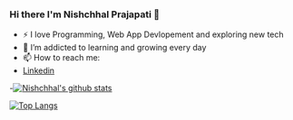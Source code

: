 ### Hi there I'm Nishchhal Prajapati 👋

<!--
**Nishchhal15unaffected/Nishchhal15unaffected** is a ✨ _special_ ✨ repository because its `README.md` (this file) appears on your GitHub profile.-->


- :zap: I love Programming, Web App Devlopement and exploring new tech
- 🌱 I’m addicted to learning and growing every day
- 📫 How to reach me:
- [Linkedin](https://www.linkedin.com/in/nishchhal-prajapati-19a5a2168/)





-[![Nishchhal's github stats](https://github-readme-stats.vercel.app/api?username=Nishchhal15unaffected&count_private=true&show_icons=true&theme=radical&hide_rank=false)](https://github.com/anuraghazra/github-readme-stats)



[![Top Langs](https://github-readme-stats.vercel.app/api/top-langs/?username=Nishchhal15unaffected)](https://github.com/anuraghazra/github-readme-stats)
